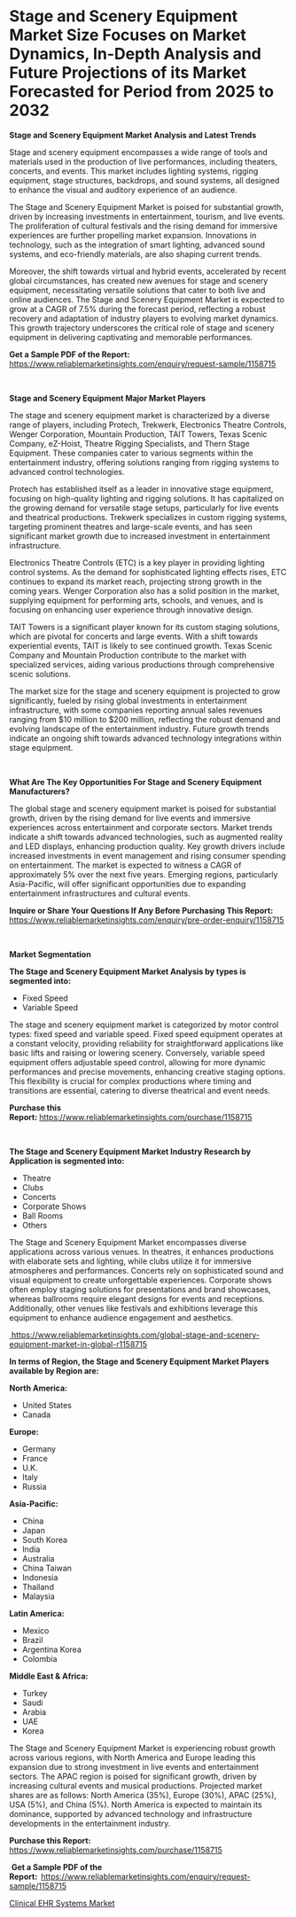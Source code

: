 <p><h1>Stage and Scenery Equipment Market Size Focuses on Market Dynamics, In-Depth Analysis and Future Projections of its Market Forecasted for Period from 2025 to 2032</h1></p><p><strong>Stage and Scenery Equipment Market Analysis and Latest Trends</strong></p>
<p><p>Stage and scenery equipment encompasses a wide range of tools and materials used in the production of live performances, including theaters, concerts, and events. This market includes lighting systems, rigging equipment, stage structures, backdrops, and sound systems, all designed to enhance the visual and auditory experience of an audience. </p><p>The Stage and Scenery Equipment Market is poised for substantial growth, driven by increasing investments in entertainment, tourism, and live events. The proliferation of cultural festivals and the rising demand for immersive experiences are further propelling market expansion. Innovations in technology, such as the integration of smart lighting, advanced sound systems, and eco-friendly materials, are also shaping current trends.</p><p>Moreover, the shift towards virtual and hybrid events, accelerated by recent global circumstances, has created new avenues for stage and scenery equipment, necessitating versatile solutions that cater to both live and online audiences. The Stage and Scenery Equipment Market is expected to grow at a CAGR of 7.5% during the forecast period, reflecting a robust recovery and adaptation of industry players to evolving market dynamics. This growth trajectory underscores the critical role of stage and scenery equipment in delivering captivating and memorable performances.</p></p>
<p><strong>Get a Sample PDF of the Report:&nbsp;</strong> <a href="https://www.reliablemarketinsights.com/enquiry/request-sample/1158715?utm_campaign=2639&utm_medium=2&utm_source=Github&utm_content=ia&utm_term=22032025&utm_id=stage-and-scenery-equipment">https://www.reliablemarketinsights.com/enquiry/request-sample/1158715</a></p>
<p>&nbsp;</p>
<p><strong>Stage and Scenery Equipment Major Market Players</strong></p>
<p><p>The stage and scenery equipment market is characterized by a diverse range of players, including Protech, Trekwerk, Electronics Theatre Controls, Wenger Corporation, Mountain Production, TAIT Towers, Texas Scenic Company, eZ-Hoist, Theatre Rigging Specialists, and Thern Stage Equipment. These companies cater to various segments within the entertainment industry, offering solutions ranging from rigging systems to advanced control technologies.</p><p>Protech has established itself as a leader in innovative stage equipment, focusing on high-quality lighting and rigging solutions. It has capitalized on the growing demand for versatile stage setups, particularly for live events and theatrical productions. Trekwerk specializes in custom rigging systems, targeting prominent theatres and large-scale events, and has seen significant market growth due to increased investment in entertainment infrastructure.</p><p>Electronics Theatre Controls (ETC) is a key player in providing lighting control systems. As the demand for sophisticated lighting effects rises, ETC continues to expand its market reach, projecting strong growth in the coming years. Wenger Corporation also has a solid position in the market, supplying equipment for performing arts, schools, and venues, and is focusing on enhancing user experience through innovative design.</p><p>TAIT Towers is a significant player known for its custom staging solutions, which are pivotal for concerts and large events. With a shift towards experiential events, TAIT is likely to see continued growth. Texas Scenic Company and Mountain Production contribute to the market with specialized services, aiding various productions through comprehensive scenic solutions.</p><p>The market size for the stage and scenery equipment is projected to grow significantly, fueled by rising global investments in entertainment infrastructure, with some companies reporting annual sales revenues ranging from $10 million to $200 million, reflecting the robust demand and evolving landscape of the entertainment industry. Future growth trends indicate an ongoing shift towards advanced technology integrations within stage equipment.</p></p>
<p>&nbsp;</p>
<p><strong>What Are The Key Opportunities For Stage and Scenery Equipment Manufacturers?</strong></p>
<p><p>The global stage and scenery equipment market is poised for substantial growth, driven by the rising demand for live events and immersive experiences across entertainment and corporate sectors. Market trends indicate a shift towards advanced technologies, such as augmented reality and LED displays, enhancing production quality. Key growth drivers include increased investments in event management and rising consumer spending on entertainment. The market is expected to witness a CAGR of approximately 5% over the next five years. Emerging regions, particularly Asia-Pacific, will offer significant opportunities due to expanding entertainment infrastructures and cultural events.</p></p>
<p><strong>Inquire or Share Your Questions If Any Before Purchasing This Report:</strong> <a href="https://www.reliablemarketinsights.com/enquiry/pre-order-enquiry/1158715?utm_campaign=2639&utm_medium=2&utm_source=Github&utm_content=ia&utm_term=22032025&utm_id=stage-and-scenery-equipment">https://www.reliablemarketinsights.com/enquiry/pre-order-enquiry/1158715</a></p>
<p>&nbsp;</p>
<p><strong>Market Segmentation</strong></p>
<p><strong>The Stage and Scenery Equipment Market Analysis by types is segmented into:</strong></p>
<p><ul><li>Fixed Speed</li><li>Variable Speed</li></ul></p>
<p><p>The stage and scenery equipment market is categorized by motor control types: fixed speed and variable speed. Fixed speed equipment operates at a constant velocity, providing reliability for straightforward applications like basic lifts and raising or lowering scenery. Conversely, variable speed equipment offers adjustable speed control, allowing for more dynamic performances and precise movements, enhancing creative staging options. This flexibility is crucial for complex productions where timing and transitions are essential, catering to diverse theatrical and event needs.</p></p>
<p><strong>Purchase this Report:&nbsp;</strong><a href="https://www.reliablemarketinsights.com/purchase/1158715?utm_campaign=2639&utm_medium=2&utm_source=Github&utm_content=ia&utm_term=22032025&utm_id=stage-and-scenery-equipment">https://www.reliablemarketinsights.com/purchase/1158715</a></p>
<p>&nbsp;</p>
<p><strong>The Stage and Scenery Equipment Market Industry Research by Application is segmented into:</strong></p>
<p><ul><li>Theatre</li><li>Clubs</li><li>Concerts</li><li>Corporate Shows</li><li>Ball Rooms</li><li>Others</li></ul></p>
<p><p>The Stage and Scenery Equipment Market encompasses diverse applications across various venues. In theatres, it enhances productions with elaborate sets and lighting, while clubs utilize it for immersive atmospheres and performances. Concerts rely on sophisticated sound and visual equipment to create unforgettable experiences. Corporate shows often employ staging solutions for presentations and brand showcases, whereas ballrooms require elegant designs for events and receptions. Additionally, other venues like festivals and exhibitions leverage this equipment to enhance audience engagement and aesthetics.</p></p>
<p><a href="https://www.reliablemarketinsights.com/global-stage-and-scenery-equipment-market-in-global-r1158715?utm_campaign=2639&utm_medium=2&utm_source=Github&utm_content=ia&utm_term=22032025&utm_id=stage-and-scenery-equipment">&nbsp;https://www.reliablemarketinsights.com/global-stage-and-scenery-equipment-market-in-global-r1158715</a></p>
<p><strong>In terms of Region, the Stage and Scenery Equipment Market Players available by Region are:</strong></p>
<p>
    <p> <strong> North America: </strong>
        <ul>
            <li>United States</li>
            <li>Canada</li>
        </ul>
        </p> 
    <p> <strong> Europe: </strong>
        <ul>
            <li>Germany</li>
            <li>France</li>
            <li>U.K.</li>
            <li>Italy</li>
            <li>Russia</li>
        </ul>
        </p> 
    <p> <strong> Asia-Pacific: </strong>
        <ul>
            <li>China</li>
            <li>Japan</li>
            <li>South Korea</li>
            <li>India</li>
            <li>Australia</li>
            <li>China Taiwan</li>
            <li>Indonesia</li>
            <li>Thailand</li>
            <li>Malaysia</li>
        </ul>
        </p> 
    <p> <strong> Latin America: </strong>
        <ul>
            <li>Mexico</li>
            <li>Brazil</li>
            <li>Argentina Korea</li>
            <li>Colombia</li>
        </ul>
        </p> 
    <p> <strong> Middle East & Africa: </strong>
        <ul>
            <li>Turkey</li>
            <li>Saudi</li>
            <li>Arabia</li>
            <li>UAE</li>
            <li>Korea</li>
        </ul>
    </p>
    </p>
<p><p>The Stage and Scenery Equipment Market is experiencing robust growth across various regions, with North America and Europe leading this expansion due to strong investment in live events and entertainment sectors. The APAC region is poised for significant growth, driven by increasing cultural events and musical productions. Projected market shares are as follows: North America (35%), Europe (30%), APAC (25%), USA (5%), and China (5%). North America is expected to maintain its dominance, supported by advanced technology and infrastructure developments in the entertainment industry.</p></p>
<p><strong>Purchase this Report: </strong><a href="https://www.reliablemarketinsights.com/purchase/1158715?utm_campaign=2639&utm_medium=2&utm_source=Github&utm_content=ia&utm_term=22032025&utm_id=stage-and-scenery-equipment">https://www.reliablemarketinsights.com/purchase/1158715</a></p>
<p>&nbsp;<strong>Get a Sample PDF of the Report:&nbsp;&nbsp;</strong><a href="https://www.reliablemarketinsights.com/enquiry/request-sample/1158715?utm_campaign=2639&utm_medium=2&utm_source=Github&utm_content=ia&utm_term=22032025&utm_id=stage-and-scenery-equipment">https://www.reliablemarketinsights.com/enquiry/request-sample/1158715</a></p>
<p><strong></strong></p>
<p><p><a href="https://github.com/akaalahk/Market-Research-Report-List-1/blob/main/clinical-ehr-systems-market.md?utm_campaign=2639&utm_medium=2&utm_source=Github&utm_content=ia&utm_term=22032025&utm_id=stage-and-scenery-equipment">Clinical EHR Systems Market</a></p></p>